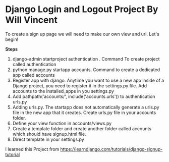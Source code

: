 # Django Login and Logout Project By Will Vincent

To create a sign up page we will need to make our own view and url. Let's begin!

**Steps**
1. django-admin startproject authentication . Command To create project called authentication
2. python manage.py startapp accounts. Command to create a dedicated app called accounts
3. Register app with django. Anytime you want to use a new app inside of a Django project, you need to register it in the settings.py file. Add accounts to the installed_apps in you settings.py
4. Add pathpath('accounts/', include('accounts.urls')) to authentication urls.py
5. Adding urls.py. The startapp does not automatically generate a urls.py file in the new app that it creates. Create urls.py file in your accounts folder.
6. Define your view function in accounts/views.py
7. Create a template folder and create another folder called accounts which should have signup.html file.
8. Direct template in your settings.py

I learned this Project from https://learndjango.com/tutorials/django-signup-tutorial




